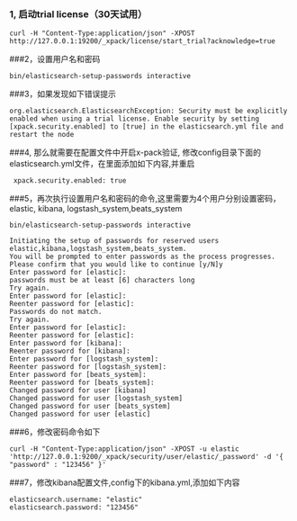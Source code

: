 ### 1, 启动trial license（30天试用）
```
curl -H "Content-Type:application/json" -XPOST  http://127.0.0.1:19200/_xpack/license/start_trial?acknowledge=true
```

###2，设置用户名和密码
```
bin/elasticsearch-setup-passwords interactive
```

###3，如果发现如下错误提示
```
org.elasticsearch.ElasticsearchException: Security must be explicitly enabled when using a trial license. Enable security by setting [xpack.security.enabled] to [true] in the elasticsearch.yml file and restart the node
```
###4, 那么就需要在配置文件中开启x-pack验证, 修改config目录下面的elasticsearch.yml文件，在里面添加如下内容,并重启
```
 xpack.security.enabled: true
```

###5，再次执行设置用户名和密码的命令,这里需要为4个用户分别设置密码，elastic, kibana, logstash_system,beats_system
```
bin/elasticsearch-setup-passwords interactive
```
```
Initiating the setup of passwords for reserved users elastic,kibana,logstash_system,beats_system.
You will be prompted to enter passwords as the process progresses.
Please confirm that you would like to continue [y/N]y
Enter password for [elastic]: 
passwords must be at least [6] characters long
Try again.
Enter password for [elastic]: 
Reenter password for [elastic]: 
Passwords do not match.
Try again.
Enter password for [elastic]: 
Reenter password for [elastic]: 
Enter password for [kibana]: 
Reenter password for [kibana]: 
Enter password for [logstash_system]: 
Reenter password for [logstash_system]: 
Enter password for [beats_system]: 
Reenter password for [beats_system]: 
Changed password for user [kibana]
Changed password for user [logstash_system]
Changed password for user [beats_system]
Changed password for user [elastic]
```

###6，修改密码命令如下
```
curl -H "Content-Type:application/json" -XPOST -u elastic 'http://127.0.0.1:9200/_xpack/security/user/elastic/_password' -d '{ "password" : "123456" }'
```


###7，修改kibana配置文件,config下的kibana.yml,添加如下内容
```
elasticsearch.username: "elastic"
elasticsearch.password: "123456"
```